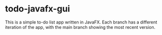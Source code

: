 # todo-javafx-gui

This is a simple to-do list app written in JavaFX. Each branch has a different iteration of the app, with the main branch showing the most recent version.

